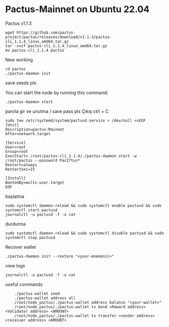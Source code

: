 # Pactus-Mainnet on Ubuntu 22.04
Pactus v1.1.3 

	wget https://github.com/pactus-project/pactus/releases/download/v1.1.3/pactus-cli_1.1.4_linux_amd64.tar.gz
	tar -xvzf pactus-cli_1.1.4_linux_amd64.tar.gz
	mv pactus-cli_1.1.4 pactus

New working

	cd pactus
	./pactus-daemon init

save seeds pls

You can start the node by running this command:

	./pactus-daemon start
parola gir ve unutma / save pass pls
Çıkış ctrl + C

	sudo tee /etc/systemd/system/pactusd.service > /dev/null <<EOF
	[Unit]
	Description=pactus-Mainnet
	After=network.target
	
	[Service]
	User=root
	Group=root
	ExecStart= /root/pactus-cli_1.1.4/./pactus-daemon start -w /root/pactus --password Pac27tus*
	Restart=always
	RestartSec=15
	
	[Install]
	WantedBy=multi-user.target
	EOF


 
başlatma

	sudo systemctl daemon-reload && sudo systemctl enable pactusd && sudo systemctl start pactusd
	journalctl -u pactusd -f -o cat

durdurma

	sudo systemctl daemon-reload && sudo systemctl disable pactusd && sudo systemctl stop pactusd
 	

Recover wallet

	./pactus-daemon init --restore "<your-mnemonic>"

 view logs

 	journalctl -u pactusd -f -o cat

useful commands

		./pactus-wallet seed
		./pactus-wallet address all
		/root/node_pactus/./pactus-wallet address balance "<your-wallet>" 
		/root/node_pactus/./pactus-wallet tx bond <Reward address>   <Validator address> <AMOUNT>
  		/root/node_pactus/./pactus-wallet tx transfer <sender address> <receiver address> <AMOUNT>
